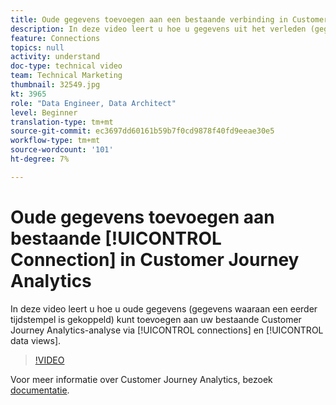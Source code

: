 ```yaml
---
title: Oude gegevens toevoegen aan een bestaande verbinding in Customer Journey Analytics
description: In deze video leert u hoe u gegevens uit het verleden (gegevens waaraan een eerder tijdstempel is gekoppeld) kunt toevoegen aan uw bestaande Adobe Customer Journey Analytics-analyse via verbindingen en gegevensweergaven.
feature: Connections
topics: null
activity: understand
doc-type: technical video
team: Technical Marketing
thumbnail: 32549.jpg
kt: 3965
role: "Data Engineer, Data Architect"
level: Beginner
translation-type: tm+mt
source-git-commit: ec3697dd60161b59b7f0cd9878f40fd9eeae30e5
workflow-type: tm+mt
source-wordcount: '101'
ht-degree: 7%

---
```



# Oude gegevens toevoegen aan bestaande [!UICONTROL Connection] in Customer Journey Analytics

In deze video leert u hoe u oude gegevens (gegevens waaraan een eerder tijdstempel is gekoppeld) kunt toevoegen aan uw bestaande Customer Journey Analytics-analyse via [!UICONTROL connections] en [!UICONTROL data views].

>[!VIDEO](https://video.tv.adobe.com/v/32549/?quality=12)

Voor meer informatie over Customer Journey Analytics, bezoek [documentatie](https://docs.adobe.com/content/help/en/analytics-platform/using/cja-landing.html).
